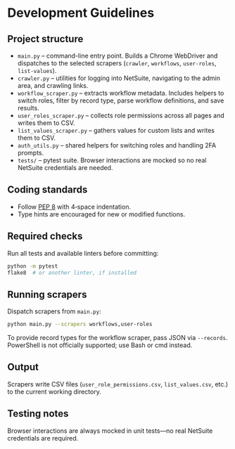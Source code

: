 # Development Guidelines

## Project structure
- `main.py` – command-line entry point. Builds a Chrome WebDriver and dispatches to the selected scrapers (`crawler`, `workflows`, `user-roles`, `list-values`).
- `crawler.py` – utilities for logging into NetSuite, navigating to the admin area, and crawling links.
- `workflow_scraper.py` – extracts workflow metadata. Includes helpers to switch roles, filter by record type, parse workflow definitions, and save results.
- `user_roles_scraper.py` – collects role permissions across all pages and writes them to CSV.
- `list_values_scraper.py` – gathers values for custom lists and writes them to CSV.
- `auth_utils.py` – shared helpers for switching roles and handling 2FA prompts.
- `tests/` – pytest suite. Browser interactions are mocked so no real NetSuite credentials are needed.

## Coding standards
- Follow [PEP 8](https://peps.python.org/pep-0008/) with 4‑space indentation.
- Type hints are encouraged for new or modified functions.

## Required checks
Run all tests and available linters before committing:
```bash
python -m pytest
flake8  # or another linter, if installed
```

## Running scrapers
Dispatch scrapers from `main.py`:
```bash
python main.py --scrapers workflows,user-roles
```
To provide record types for the workflow scraper, pass JSON via `--records`.
PowerShell is not officially supported; use Bash or cmd instead.

## Output
Scrapers write CSV files (`user_role_permissions.csv`, `list_values.csv`, etc.) to the current working directory.

## Testing notes
Browser interactions are always mocked in unit tests—no real NetSuite credentials are required.
